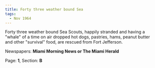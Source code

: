 ```yaml
---  
title: Forty three weather bound Sea  
tags:  
  - Nov 1964  
---  
```

  
Forty three weather bound Sea Scouts, happily stranded and having a "whale" of a time on air dropped hot dogs, pastries, hams, peanut butter and other "survival" food, are rescued from Fort Jefferson.  
  
Newspapers: **Miami Morning News or The Miami Herald**  
  
Page: **1**, Section: **B** 
